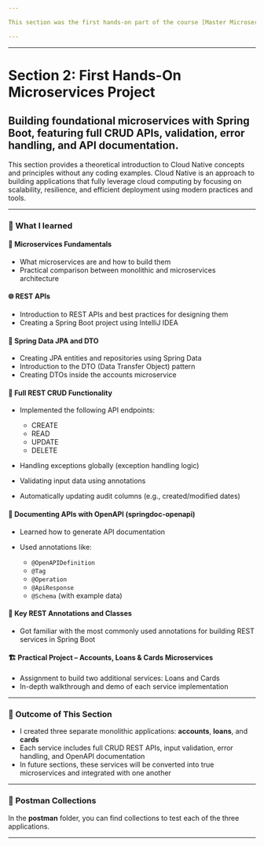 ```yaml
---

This section was the first hands-on part of the course [Master Microservices with Spring, Docker & Kubernetes](https://www.udemy.com/course/master-microservices-with-spring-docker-kubernetes/?couponCode=ST17MT70725A).

---
```


---

# Section 2: First Hands-On Microservices Project

## Building foundational microservices with Spring Boot, featuring full CRUD APIs, validation, error handling, and API documentation.


This section provides a theoretical introduction to Cloud Native concepts and principles without any coding examples. Cloud Native is an approach to building applications that fully leverage cloud computing by focusing on scalability, resilience, and efficient deployment using modern practices and tools.

---
### 📌 What I learned

#### 🔧 Microservices Fundamentals

* What microservices are and how to build them
* Practical comparison between monolithic and microservices architecture

#### 🌐 REST APIs

* Introduction to REST APIs and best practices for designing them
* Creating a Spring Boot project using IntelliJ IDEA

#### 🧱 Spring Data JPA and DTO

* Creating JPA entities and repositories using Spring Data
* Introduction to the DTO (Data Transfer Object) pattern
* Creating DTOs inside the accounts microservice

#### 🧾 Full REST CRUD Functionality

* Implemented the following API endpoints:

    * CREATE
    * READ
    * UPDATE
    * DELETE
* Handling exceptions globally (exception handling logic)
* Validating input data using annotations
* Automatically updating audit columns (e.g., created/modified dates)

#### 📘 Documenting APIs with OpenAPI (springdoc-openapi)

* Learned how to generate API documentation
* Used annotations like:

    * `@OpenAPIDefinition`
    * `@Tag`
    * `@Operation`
    * `@ApiResponse`
    * `@Schema` (with example data)

#### 🧪 Key REST Annotations and Classes

* Got familiar with the most commonly used annotations for building REST services in Spring Boot

#### 🏗️ Practical Project – Accounts, Loans & Cards Microservices

* Assignment to build two additional services: Loans and Cards
* In-depth walkthrough and demo of each service implementation

---

### 📁 Outcome of This Section

* I created three separate monolithic applications: **accounts**, **loans**, and **cards**
* Each service includes full CRUD REST APIs, input validation, error handling, and OpenAPI documentation
* In future sections, these services will be converted into true microservices and integrated with one another

---

### 🚀 Postman Collections

In the **postman** folder, you can find collections to test each of the three applications.

---

